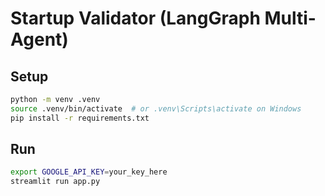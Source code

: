 # Startup Validator (LangGraph Multi-Agent)

## Setup
```bash
python -m venv .venv
source .venv/bin/activate  # or .venv\Scripts\activate on Windows
pip install -r requirements.txt
```

## Run
```bash
export GOOGLE_API_KEY=your_key_here
streamlit run app.py
```
